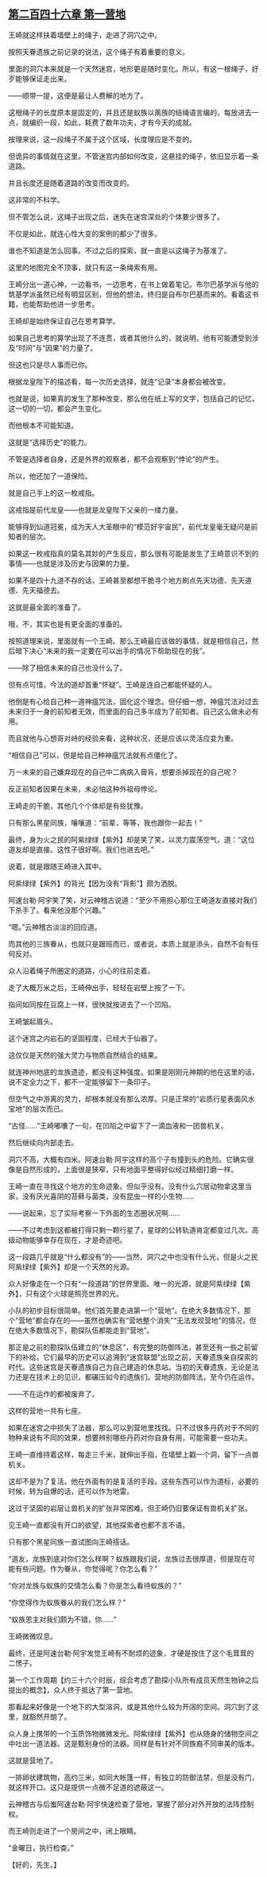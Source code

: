 ## [第二百四十六章 第一营地](https://www.xxbiquge.com/11_11207/9245087.html)


  王崎就这样扶着墙壁上的绳子，走进了洞穴之中。

  按照天眷遗族之前记录的说法，这个绳子有着重要的意义。

  里面的洞穴本来就是一个天然迷宫，地形更是随时变化。所以，有这一根绳子，好歹能够保证走出来。

  ——顺带一提，这便是最让人费解的地方了。

  这根绳子的长度原本是固定的，并且还是蚁族以萳族的结绳语言编的，每放进去一点，就编织一段，如此，耗费了数年功夫，才有今天的成就。

  按理来说，这一段绳子不属于这个区域，长度理应是不变的。

  但诡异的事情就在这里。不管迷宫内部如何改变，这悬挂的绳子，依旧显示着一条道路。

  并且长度还是随着道路的改变而改变的。

  这非常的不科学。

  但不管怎么说，这绳子出现之后，迷失在迷宫深处的个体要少很多了。

  不仅是如此，就连心性大变的案例的都少了很多。

  谁也不知道是怎么回事。不过之后的探索，就一直是以这绳子为基准了。

  这里的地图完全不顶事，就只有这一条绳索有用。

  王崎分出一道心神，一边看书，一边思考，在书上做着笔记。布尔巴基学派与他的筑基学派虽然已经有明显区别，但他的想法，终归是自布尔巴基而来的。看着这书籍，也能帮助他进一步思考。

  王崎却是始终保证自己在思考算学。

  如果自己思考的算学出现了不连贯，或者其他什么的，就说明，他有可能遭受到涉及“时间”与“因果”的力量了。

  但这也只是尽人事而已你。

  根据龙皇陛下的描述看，每一次历史选择，就连“记录”本身都会被改变。

  也就是说，如果真的发生了那种改变，那么他在纸上写的文字，包括自己的记忆，这一切的一切，都会产生变化。

  而他根本不可能知道。

  这就是“选择历史”的能力。

  不管是选择者自身，还是外界的观察者，都不会观察到“悖论”的产生。

  所以，他还加了一道保险。

  就是自己手上的这一枚戒指。

  这戒指是前代龙皇——也就是龙皇陛下父亲的一缕力量。

  能够得到仙道冠冕，成为天人大圣眼中的“模范好宇宙民”，前代龙皇毫无疑问是前知者的层次。

  如果这一枚戒指真的莫名其妙的产生反应，那么很有可能是发生了王崎意识不到的事情——也就是涉及历史与因果的力量。

  如果不是四十九道不存的话，王崎甚至都想干脆寻个地方刷点先天功德、先天道德、先天福德去。

  这就是最全面的准备了。

  哦，不，其实也是有更全面的准备的。

  按照道理来说，里面就有一个王崎。那么王崎最应该做的事情，就是相信自己，然后暗下决心“未来的我一定要在可以出手的情况下帮助现在的我”。

  ——除了相信未来的自己也没什么了。

  但有点可惜，今法的道却首重“怀疑”。王崎是连自己都能怀疑的人。

  他倒是有心给自己种一道神瘟咒法，固化这个理念。但仔细一想，神瘟咒法对过去未来归于一身的前知者无效，而里面的自己多半成为了前知者。自己这么做未必有用。

  而且就他与心想哥对峙的经验来看，这种状况，还是应该以灵活应变为重。

  “相信自己”可以，但是给自己种神瘟咒法就有点僵化了。

  万一未来的自己嫌弃现在的自己中二病病入膏肓，想要杀掉现在的自己呢？

  反正前知者因果在未来，未必怕这种外祖母悖论。

  王崎走的干脆，其他几个个体却是有些犹豫。

  只有那么黑星同族，嚷嚷道：“前辈，等等，我也跟你一起去！”

  最终，身为火之民的阿紫绿绿【紫外】却是笑了笑，以灵力震荡空气，道：“这位道友却是直接。这性子很好啊。我们也进去吧。”

  说着，就是跟随王崎进入其中。

  阿紫绿绿【紫外】的背光【因为没有“背影”】颇为洒脱。

  阿速台勒·阿宇笑了笑，对云神稽古说道：“至少不用担心那位王崎道友直接对我们下杀手了。看来他没那个兴趣。”

  “嗯。”云神稽古淡淡的回应道。

  而其他的三族眷从，也就只是跟班而已，或者说，本质上就是添头，自然不会有任何反对。

  众人沿着绳子所圈定的道路，小心的往前走着。

  走了大概万米之后，王崎伸出手，轻轻在岩壁上按了一下。

  指间如同按在豆腐上一样，很快就按进去了一个凹陷。

  王崎皱起眉头。

  这个迷宫之内岩石的坚固程度，已经大于仙器了。

  这仅仅是天然的强大灵力与物质自然结合的结果。

  就连神州地底的龙族遗迹，都没有这种强度。如果是刚刚元神期的他在这里的话，说不定全力之下，都不一定能够留下一条印子。

  但空气之中游离的灵力，却根本就没有那么浓厚。只是正常的“岩质行星表面风水宝地”的层次而已。

  “古怪……”王崎嘟囔了一句，在凹陷之中留下了一滴血液和一团兽机关。

  然后继续向内部走去。

  洞穴不高，大概有四米。阿速台勒·阿宇这样的高个子有撞到头的危险。它确实很像是自然形成的，上面很是狭窄，只有地面平整得好似经过精细打磨一样。

  王崎一直在寻找这个地方的生命迹象。但似乎没有。没有什么穴居动物拿这里当家，没有厌光喜阴的苔藓与菌类，没有昆虫一样的小生物……

  ——说起来，忘了实际考察一下外面的生态圈状况啊……

  ——不过考虑到这都被打得只剩一颗行星了，星球的公转轨道肯定都变过几次。高级动物能够幸存在现在，才是奇迹吧。

  这一段路几乎就是“什么都没有”的——当然，洞穴之中也没有什么光，但是火之民阿紫绿绿【紫外】却是一个天然的光源。

  众人好像走在一个只有“一段道路”的世界里面。唯一的光源，就是阿紫绿绿【紫外】，只有这个火球是照亮世界的光。

  小队的初步目标很简单。他们首先要走进第一个“营地”。在绝大多数情况下，那个“营地”都会存在的——虽然也确实有“营地整个消失”“无法发现营地”的情况，但在绝大多数情况下，勘探队伍都能走到“营地”。

  那正是之前的勘探队伍建立的“休息区”，有完整的防御阵法，甚至还有一些之前留下的补给。它们最早的历史可以追溯到“迷宫联盟”出现之前，天眷遗族亲自探索的时代。这些迷宫是天眷遗族自己为自己建造的休息站。当初的天眷遗族，无论是法力还是在技术上的见识，都碾压如今的遗族们。营地的防御阵法，至今仍在运作。

  ——不在运作的都被废弃了。

  这样的营地一共有七座。

  如果在迷宫之中损失了法器，那么可以到营地里找找。只不过很多丹药对于不同的物种来说有不同的效果，想要辨别哪些丹药对你自身有用，可能需要一些功夫。

  王崎一直维持着这样，每走三千米，就伸出手指，在墙壁上戳一个洞，留下一点兽机关。

  这却不是为了复活。他在外面有的是复活的手段。这些东西可以作为道标，必要的时候，转为自爆的话，还可以作为地雷。

  这过于坚固的岩层让兽机关的扩张非常困难。但王崎仍旧要保证有兽机关扩张。

  见王崎一直都没有开口的欲望，其他探索者也都不言不语。

  只有那个黑星同族一直试图向王崎搭话。

  “道友，龙族到底对你们怎么样啊？蚁族跟我们说，龙族过去很厚道，但是现在可能有些问题。作为眷从，你觉得呢？你怎么看？”

  “你对龙族与蚁族的交情怎么看？你是怎么看待蚁族的？”

  “你觉得作为蚁族眷从的我们怎么样？”

  “蚁族恩主对我们颇为不错，你……”

  王崎微微叹息。

  最终，还是阿速台勒·阿宇发觉王崎有不耐烦的迹象，才硬是按住了这个毛茸茸的二愣子。

  第一个工作周期【约三十六个时辰，综合考虑了勘探小队所有成员天然生物钟之后提出的概念】，众人终于抵达了第一营地。

  那看起来好像是一个地下的大型溶洞，或是其他什么较为开阔的空间。洞穴到了这里，就豁然开朗了。

  众人身上携带的一个玉质饰物微微发光。阿紫绿绿【紫外】也从随身的储物空间之中吐出一道法器。这是甄别身份的法器。同样是有针对不同族裔不同审美的版本。

  这就是营地了。

  一排卵状建筑物，高约三米，如同大帐篷一样，有独立的防御法禁，但是没有门，就这样开口。这只是提供一点微不足道的遮蔽这一。

  云神稽古与后蚩阿速台勒·阿宇快速检查了营地，掌握了部分对外开放的法阵控制权。

  而王崎则走进了一个房间之中，闭上眼睛。

  “金曜日，执行检查。”

  【好的，先生。】

